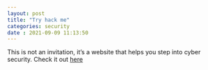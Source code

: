 ```yaml
---
layout: post
title: "Try hack me" 
categories: security
date : 2021-09-09 11:13:50
---
```


This is not an invitation, it’s a website that helps you step into cyber security. Check it out [here](https://tryhackme.com)
